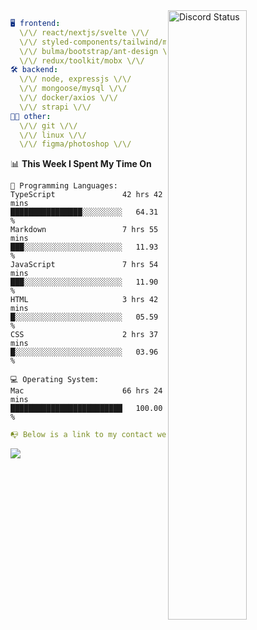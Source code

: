
<a href="https://discord.com/users/279302975371870218" target="_blank">
    <img width="50%" align="right" alt="Discord Status" src="https://lanyard.cnrad.dev/api/279302975371870218?bg=161B22&borderRadius=5px%205px%200%200&hideTimestamp=true&idleMessage=Just%20chillin%27%20at%20the%20moment&animated=true">
</a>

```yaml
🖥️ frontend: 
  \/\/ react/nextjs/svelte \/\/
  \/\/ styled-components/tailwind/mui/
  \/\/ bulma/bootstrap/ant-design \/\/
  \/\/ redux/toolkit/mobx \/\/
🛠 backend: 
  \/\/ node, expressjs \/\/
  \/\/ mongoose/mysql \/\/
  \/\/ docker/axios \/\/
  \/\/ strapi \/\/
👨‍💻 other: 
  \/\/ git \/\/ 
  \/\/ linux \/\/
  \/\/ figma/photoshop \/\/
```
<!--START_SECTION:waka-->
📊 **This Week I Spent My Time On** 

```text
💬 Programming Languages: 
TypeScript               42 hrs 42 mins      ████████████████░░░░░░░░░   64.31 % 
Markdown                 7 hrs 55 mins       ███░░░░░░░░░░░░░░░░░░░░░░   11.93 % 
JavaScript               7 hrs 54 mins       ███░░░░░░░░░░░░░░░░░░░░░░   11.90 % 
HTML                     3 hrs 42 mins       █░░░░░░░░░░░░░░░░░░░░░░░░   05.59 % 
CSS                      2 hrs 37 mins       █░░░░░░░░░░░░░░░░░░░░░░░░   03.96 % 

💻 Operating System: 
Mac                      66 hrs 24 mins      █████████████████████████   100.00 % 
```


<!--END_SECTION:waka-->
```yaml
📭 Below is a link to my contact website 
```
<a href="https://mxns.xyz" target="_black"> <img src="https://img.shields.io/badge/website-161B22?style=for-the-badge&logo=About.me&logoColor=white"></img> <a/>
